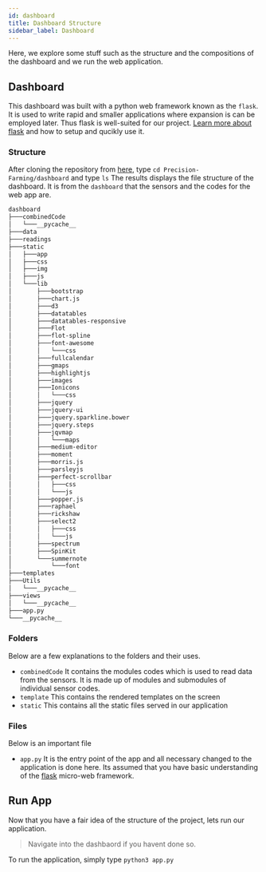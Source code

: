 ```yaml
---
id: dashboard
title: Dashboard Structure
sidebar_label: Dashboard
---
```

Here, we explore some stuff such as the structure and the compositions of the dashboard and we run the web application.

## Dashboard

This dashboard was built with a python web framework known as the `flask`. It is used to write rapid and smaller applications where expansion is can be employed later. Thus flask is well-suited for our project.
[Learn more about flask](https://flask.org) and how to setup and qucikly use it.


### Structure

After cloning the repository from [here](https://github.com/effaamponsah/Precision-Farming), type
```cd Precision-Farming/dashboard``` and type ```ls```
The results displays the file structure of the dashboard. It is from the `dashboard` that the sensors and the codes for the web app are.

```bash
dashboard
├───combinedCode
│   └───__pycache__
├───data
├───readings
├───static
│   ├───app
│   ├───css
│   ├───img
│   ├───js
│   └───lib
│       ├───bootstrap
│       ├───chart.js
│       ├───d3
│       ├───datatables
│       ├───datatables-responsive
│       ├───Flot
│       ├───flot-spline
│       ├───font-awesome
│       │   └───css
│       ├───fullcalendar
│       ├───gmaps
│       ├───highlightjs
│       ├───images
│       ├───Ionicons
│       │   └───css
│       ├───jquery
│       ├───jquery-ui
│       ├───jquery.sparkline.bower
│       ├───jquery.steps
│       ├───jqvmap
│       │   └───maps
│       ├───medium-editor
│       ├───moment
│       ├───morris.js
│       ├───parsleyjs
│       ├───perfect-scrollbar
│       │   ├───css
│       │   └───js
│       ├───popper.js
│       ├───raphael
│       ├───rickshaw
│       ├───select2
│       │   ├───css
│       │   └───js
│       ├───spectrum
│       ├───SpinKit
│       └───summernote
│           └───font
├───templates
├───Utils
│   └───__pycache__
├───views
│   └───__pycache__
├───app.py
└───__pycache__
```

### Folders

Below are a few explanations to the folders and their uses.

- ```combinedCode``` It contains the modules codes which is used to read data from the sensors. It is made up of modules and submodules of individual sensor codes.
- ```template``` This contains the rendered templates on the screen
- ```static``` This contains all the static files served in our application

### Files

Below is an important file

- ```app.py``` It is the entry point of the app and all necessary changed to the application is done here. Its assumed that you have basic understanding of the [flask](flask.org) micro-web framework.

## Run App

Now that you have a fair idea of the structure of the project, lets run our application.

> Navigate into the dashbaord if you havent done so.

To run the application, simply type ```python3 app.py```
